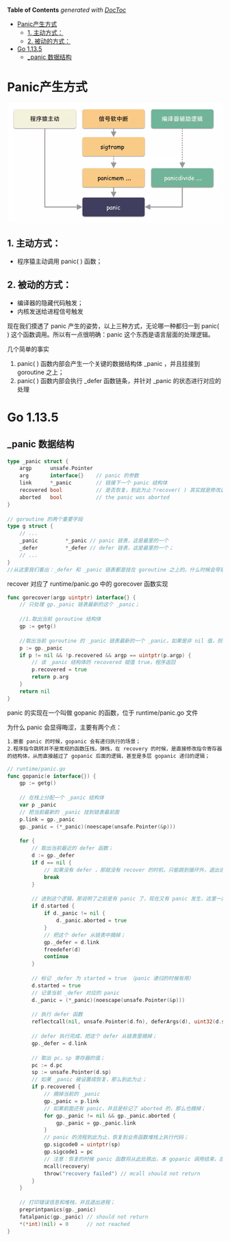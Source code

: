 <!-- START doctoc generated TOC please keep comment here to allow auto update -->
<!-- DON'T EDIT THIS SECTION, INSTEAD RE-RUN doctoc TO UPDATE -->
**Table of Contents**  *generated with [DocToc](https://github.com/thlorenz/doctoc)*

- [Panic产生方式](#panic%E4%BA%A7%E7%94%9F%E6%96%B9%E5%BC%8F)
  - [1. 主动方式：](#1-%E4%B8%BB%E5%8A%A8%E6%96%B9%E5%BC%8F)
  - [2. 被动的方式：](#2-%E8%A2%AB%E5%8A%A8%E7%9A%84%E6%96%B9%E5%BC%8F)
- [Go 1.13.5](#go-1135)
  - [_panic 数据结构](#_panic-%E6%95%B0%E6%8D%AE%E7%BB%93%E6%9E%84)

<!-- END doctoc generated TOC please keep comment here to allow auto update -->

# Panic产生方式
![](./three_ways_of_panic.png) 

## 1. 主动方式：

- 程序猿主动调用 panic( ) 函数；    

## 2. 被动的方式：

- 编译器的隐藏代码触发；
- 内核发送给进程信号触发 

现在我们摸透了 panic 产生的姿势，以上三种方式，无论哪一种都归一到 panic( ) 这个函数调用。所以有一点很明确：panic 这个东西是语言层面的处理逻辑。 

几个简单的事实
1. panic( ) 函数内部会产生一个关键的数据结构体 _panic ，并且挂接到 goroutine 之上；
2. panic( ) 函数内部会执行 _defer 函数链条，并针对 _panic 的状态进行对应的处理

# Go 1.13.5

## _panic 数据结构
```go
type _panic struct {
    argp      unsafe.Pointer
    arg       interface{}    // panic 的参数
    link      *_panic        // 链接下一个 panic 结构体
    recovered bool           // 是否恢复，到此为止？recover( ) 其实就是修改这个字段
    aborted   bool           // the panic was aborted
}

// goroutine 的两个重要字段
type g struct {
    // ...
    _panic         *_panic // panic 链表，这是最里的一个
    _defer         *_defer // defer 链表，这是最里的一个；
    // ...
}
//从这里我们看出：_defer 和 _panic 链表都是挂在 goroutine 之上的。什么时候会导致 _panic 链表上多个元素
```

recover 对应了 runtime/panic.go 中的 gorecover 函数实现
```go
func gorecover(argp uintptr) interface{} {
    // 只处理 gp._panic 链表最新的这个 _panic；
	
	//1.取出当前 goroutine 结构体
    gp := getg()
    
    //取出当前 goroutine 的 _panic 链表最新的一个 _panic，如果是非 nil 值，则进行处理；
    p := gp._panic
    if p != nil && !p.recovered && argp == uintptr(p.argp) {
    	// 该 _panic 结构体的 recovered 赋值 true，程序返回
        p.recovered = true
        return p.arg
    }
    return nil
}
```

panic 的实现在一个叫做 gopanic 的函数，位于 runtime/panic.go 文件

为什么 panic 会显得晦涩，主要有两个点：

    1.嵌套 panic 的时候，gopanic 会有递归执行的场景；
    2.程序指令跳转并不是常规的函数压栈，弹栈，在 recovery 的时候，是直接修改指令寄存器的结构体，从而直接越过了 gopanic 后面的逻辑，甚至是多层 gopanic 递归的逻辑；

```go
// runtime/panic.go
func gopanic(e interface{}) {
    gp := getg()
    
    // 在栈上分配一个 _panic 结构体
    var p _panic
    // 把当前最新的 _panic 挂到链表最前面
    p.link = gp._panic
    gp._panic = (*_panic)(noescape(unsafe.Pointer(&p)))
    
    for {
        // 取出当前最近的 defer 函数；
        d := gp._defer
        if d == nil {
            // 如果没有 defer ，那就没有 recover 的时机，只能跳到循环外，退出进程了；
            break
        }

        // 进到这个逻辑，那说明了之前是有 panic 了，现在又有 panic 发生，这里一定处于递归之中；
        if d.started {
            if d._panic != nil {
                d._panic.aborted = true
            }
            // 把这个 defer 从链表中摘掉；
            gp._defer = d.link
            freedefer(d)
            continue
        }

        // 标记 _defer 为 started = true （panic 递归的时候有用）
        d.started = true
        // 记录当前 _defer 对应的 panic
        d._panic = (*_panic)(noescape(unsafe.Pointer(&p)))

        // 执行 defer 函数
        reflectcall(nil, unsafe.Pointer(d.fn), deferArgs(d), uint32(d.siz), uint32(d.siz))

        // defer 执行完成，把这个 defer 从链表里摘掉；
        gp._defer = d.link
        
        // 取出 pc，sp 寄存器的值；
        pc := d.pc
        sp := unsafe.Pointer(d.sp)
        // 如果 _panic 被设置成恢复，那么到此为止；
        if p.recovered {
            // 摘掉当前的 _panic
            gp._panic = p.link
            // 如果前面还有 panic，并且是标记了 aborted 的，那么也摘掉；
            for gp._panic != nil && gp._panic.aborted {
                gp._panic = gp._panic.link
            }
            // panic 的流程到此为止，恢复到业务函数堆栈上执行代码；
            gp.sigcode0 = uintptr(sp)
            gp.sigcode1 = pc
            // 注意：恢复的时候 panic 函数将从此处跳出，本 gopanic 调用结束，后面的代码永远都不会执行。
            mcall(recovery)
            throw("recovery failed") // mcall should not return
        }
    }

    // 打印错误信息和堆栈，并且退出进程；
    preprintpanics(gp._panic)
    fatalpanic(gp._panic) // should not return
    *(*int)(nil) = 0      // not reached
}
```